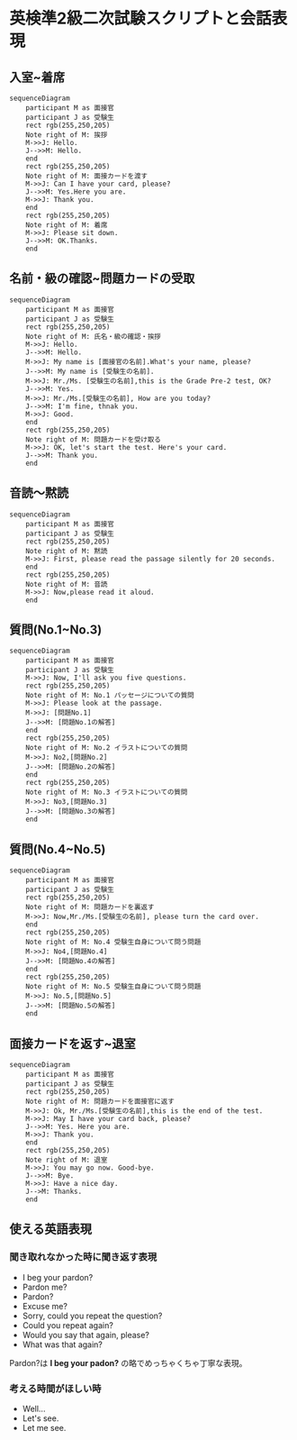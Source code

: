 # 英検準2級二次試験スクリプトと会話表現

## 入室~着席

```mermaid
sequenceDiagram
    participant M as 面接官
    participant J as 受験生
    rect rgb(255,250,205)
    Note right of M: 挨拶
    M->>J: Hello.  
    J-->>M: Hello.
    end
    rect rgb(255,250,205)
    Note right of M: 面接カードを渡す
    M->>J: Can I have your card, please?
    J-->>M: Yes.Here you are.
    M->>J: Thank you.
    end
    rect rgb(255,250,205)
    Note right of M: 着席
    M->>J: Please sit down.
    J-->>M: OK.Thanks.
    end
```

<div style="page-break-before:always"></div>

## 名前・級の確認~問題カードの受取

```mermaid
sequenceDiagram
    participant M as 面接官
    participant J as 受験生
    rect rgb(255,250,205)
    Note right of M: 氏名・級の確認・挨拶
    M->>J: Hello.
    J-->>M: Hello.
    M->>J: My name is [面接官の名前].What's your name, please?
    J-->>M: My name is [受験生の名前].
    M->>J: Mr./Ms. [受験生の名前],this is the Grade Pre-2 test, OK?
    J-->>M: Yes.
    M->>J: Mr./Ms.[受験生の名前], How are you today?
    J-->>M: I'm fine, thnak you.
    M->>J: Good.
    end
    rect rgb(255,250,205)
    Note right of M: 問題カードを受け取る
    M->>J: OK, let's start the test. Here's your card.
    J-->>M: Thank you.
    end
```

<div style="page-break-before:always"></div>

## 音読～黙読

```mermaid
sequenceDiagram
    participant M as 面接官
    participant J as 受験生
    rect rgb(255,250,205)
    Note right of M: 黙読
    M->>J: First, please read the passage silently for 20 seconds.
    end
    rect rgb(255,250,205)
    Note right of M: 音読
    M->>J: Now,please read it aloud.
    end
```

<div style="page-break-before:always"></div>

## 質問(No.1~No.3)

```mermaid
sequenceDiagram
    participant M as 面接官
    participant J as 受験生
    M->>J: Now, I'll ask you five questions.
    rect rgb(255,250,205)
    Note right of M: No.1 パッセージについての質問
    M->>J: Please look at the passage.
    M->>J: [問題No.1]
    J-->>M: [問題No.1の解答]
    end
    rect rgb(255,250,205)
    Note right of M: No.2 イラストについての質問
    M->>J: No2,[問題No.2]
    J-->>M: [問題No.2の解答]
    end
    rect rgb(255,250,205)
    Note right of M: No.3 イラストについての質問
    M->>J: No3,[問題No.3]
    J-->>M: [問題No.3の解答]
    end
```

<div style="page-break-before:always"></div>

## 質問(No.4~No.5)

```mermaid
sequenceDiagram
    participant M as 面接官
    participant J as 受験生
    rect rgb(255,250,205)
    Note right of M: 問題カードを裏返す
    M->>J: Now,Mr./Ms.[受験生の名前], please turn the card over.
    end
    rect rgb(255,250,205)
    Note right of M: No.4 受験生自身について問う問題
    M->>J: No4,[問題No.4]
    J-->>M: [問題No.4の解答]
    end
    rect rgb(255,250,205)
    Note right of M: No.5 受験生自身について問う問題
    M->>J: No.5,[問題No.5]
    J-->>M: [問題No.5の解答]
    end
```

<div style="page-break-before:always"></div>

## 面接カードを返す~退室

```mermaid
sequenceDiagram
    participant M as 面接官
    participant J as 受験生
    rect rgb(255,250,205)
    Note right of M: 問題カードを面接官に返す
    M->>J: Ok, Mr./Ms.[受験生の名前],this is the end of the test.
    M->>J: May I have your card back, please?
    J-->>M: Yes. Here you are.
    M->>J: Thank you.
    end
    rect rgb(255,250,205)
    Note right of M: 退室
    M->>J: You may go now. Good-bye.
    J-->>M: Bye.
    M->>J: Have a nice day.
    J-->M: Thanks.
    end
```

<div style="page-break-before:always"></div>

## 使える英語表現

### 聞き取れなかった時に聞き返す表現

- I beg your pardon?
- Pardon me?
- Pardon?
- Excuse me?
- Sorry, could you repeat the question?
- Could you repeat again?
- Would you say that again, please?
- What was that again?

Pardon?は **I beg your padon?** の略でめっちゃくちゃ丁寧な表現。  

### 考える時間がほしい時

- Well...
- Let's see.
- Let me see.
